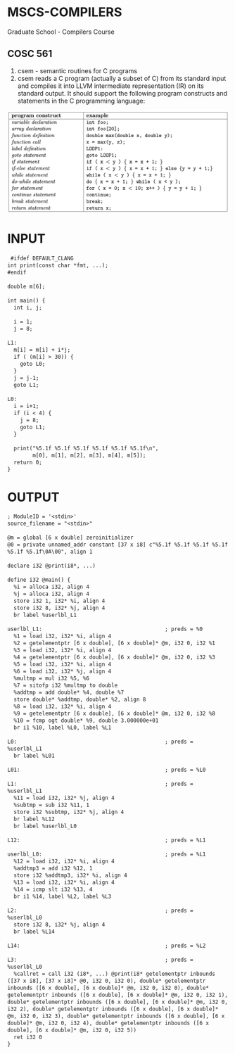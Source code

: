 # MSCS-COMPILERS
Graduate School - Compilers Course


## COSC 561
1. csem - semantic routines for C programs
2. csem reads a C program (actually a subset of C) from its standard input and compiles it into LLVM intermediate representation (IR) on its standard output. It should support the following program constructs and statements in the C programming language:
 
<picture>
  <source media="(prefers-color-scheme: dark)" srcset="/assets/images/Screenshot 2023-05-26 at 10.25.36 AM.png">
  <source media="(prefers-color-scheme: light)" srcset="/assets/images/Screenshot 2023-05-26 at 10.25.36 AM.png">
  <img alt="" src="/assets/images/Screenshot 2023-05-26 at 10.25.36 AM.png">
</picture>

# INPUT
```
 #ifdef DEFAULT_CLANG
int print(const char *fmt, ...);
#endif

double m[6];

int main() {
  int i, j;

  i = 1;
  j = 8;

L1:
  m[i] = m[i] + i*j;
  if ( (m[i] > 30)) {
    goto L0;
  }
  j = j-1;
  goto L1;

L0:
  i = i+1;
  if (i < 4) {
    j = 8;
    goto L1;
  }

  print("%5.1f %5.1f %5.1f %5.1f %5.1f %5.1f\n",
        m[0], m[1], m[2], m[3], m[4], m[5]);
  return 0;
}
```

# OUTPUT

```
; ModuleID = '<stdin>'
source_filename = "<stdin>"

@m = global [6 x double] zeroinitializer
@0 = private unnamed_addr constant [37 x i8] c"%5.1f %5.1f %5.1f %5.1f %5.1f %5.1f\0A\00", align 1

declare i32 @print(i8*, ...)

define i32 @main() {
  %i = alloca i32, align 4
  %j = alloca i32, align 4
  store i32 1, i32* %i, align 4
  store i32 8, i32* %j, align 4
  br label %userlbl_L1

userlbl_L1:                                       ; preds = %0
  %1 = load i32, i32* %i, align 4
  %2 = getelementptr [6 x double], [6 x double]* @m, i32 0, i32 %1
  %3 = load i32, i32* %i, align 4
  %4 = getelementptr [6 x double], [6 x double]* @m, i32 0, i32 %3
  %5 = load i32, i32* %i, align 4
  %6 = load i32, i32* %j, align 4
  %multmp = mul i32 %5, %6
  %7 = sitofp i32 %multmp to double
  %addtmp = add double* %4, double %7
  store double* %addtmp, double* %2, align 8
  %8 = load i32, i32* %i, align 4
  %9 = getelementptr [6 x double], [6 x double]* @m, i32 0, i32 %8
  %10 = fcmp ogt double* %9, double 3.000000e+01
  br i1 %10, label %L0, label %L1

L0:                                               ; preds = %userlbl_L1
  br label %L01

L01:                                              ; preds = %L0

L1:                                               ; preds = %userlbl_L1
  %11 = load i32, i32* %j, align 4
  %subtmp = sub i32 %11, 1
  store i32 %subtmp, i32* %j, align 4
  br label %L12
  br label %userlbl_L0

L12:                                              ; preds = %L1

userlbl_L0:                                       ; preds = %L1
  %12 = load i32, i32* %i, align 4
  %addtmp3 = add i32 %12, 1
  store i32 %addtmp3, i32* %i, align 4
  %13 = load i32, i32* %i, align 4
  %14 = icmp slt i32 %13, 4
  br i1 %14, label %L2, label %L3

L2:                                               ; preds = %userlbl_L0
  store i32 8, i32* %j, align 4
  br label %L14

L14:                                              ; preds = %L2

L3:                                               ; preds = %userlbl_L0
  %callret = call i32 (i8*, ...) @print(i8* getelementptr inbounds ([37 x i8], [37 x i8]* @0, i32 0, i32 0), double* getelementptr inbounds ([6 x double], [6 x double]* @m, i32 0, i32 0), double* getelementptr inbounds ([6 x double], [6 x double]* @m, i32 0, i32 1), double* getelementptr inbounds ([6 x double], [6 x double]* @m, i32 0, i32 2), double* getelementptr inbounds ([6 x double], [6 x double]* @m, i32 0, i32 3), double* getelementptr inbounds ([6 x double], [6 x double]* @m, i32 0, i32 4), double* getelementptr inbounds ([6 x double], [6 x double]* @m, i32 0, i32 5))
  ret i32 0
}

```
